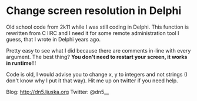 Change screen resolution in Delphi
=============================

Old school code from 2k11 while I was still coding in Delphi. This function is rewritten from C IIRC and I need it for some remote administration tool I guess, that I wrote in Delphi years ago.

Pretty easy to see what I did because there are comments in-line with every argument. The best thing? **You don't need to restart your screen, it works in runtime**!!!

Code is old, I would advise you to change x, y to integers and not strings (I don't know why I put it that way). Hit me up on twitter if you need help.

Blog: http://dn5.ljuska.org
Twitter: @dn5__
